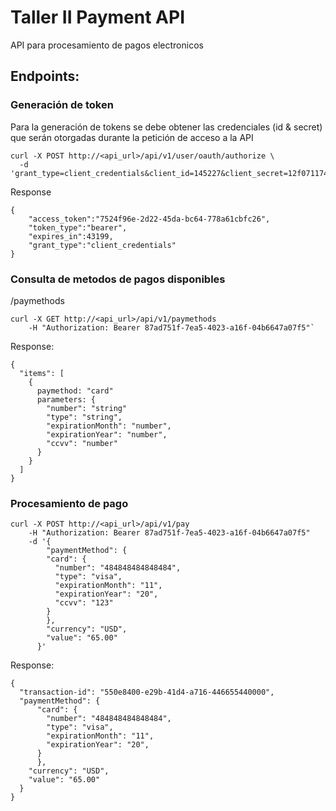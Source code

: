 # Taller II Payment API

API para procesamiento de pagos electronicos

## Endpoints:

### Generación de token

Para la generación de tokens se debe obtener las credenciales (id & secret) que serán otorgadas durante la petición de acceso a la API
```
curl -X POST http://<api_url>/api/v1/user/oauth/authorize \
  -d 'grant_type=client_credentials&client_id=145227&client_secret=12f071174cb7eb79d4aac5bc2f07563f'
```

Response

```
{
    "access_token":"7524f96e-2d22-45da-bc64-778a61cbfc26",
    "token_type":"bearer",
    "expires_in":43199,
    "grant_type":"client_credentials"
} 
```

### Consulta de metodos de pagos disponibles 
  /paymethods

```
curl -X GET http://<api_url>/api/v1/paymethods
    -H "Authorization: Bearer 87ad751f-7ea5-4023-a16f-04b6647a07f5"`
```

Response: 

```
{
  "items": [
    {
      paymethod: "card"
      parameters: {
        "number": "string"
        "type": "string",
        "expirationMonth": "number",
        "expirationYear": "number",
        "ccvv": "number"
      }
    }
  ]
}
```

### Procesamiento de pago

```
curl -X POST http://<api_url>/api/v1/pay
    -H "Authorization: Bearer 87ad751f-7ea5-4023-a16f-04b6647a07f5"
    -d '{ 
        "paymentMethod": {
        "card": {
          "number": "484848484848484",
          "type": "visa",
          "expirationMonth": "11",
          "expirationYear": "20",
          "ccvv": "123"
        }
        },
        "currency": "USD",
        "value": "65.00"
      }'
```

Response:

```
{
  "transaction-id": "550e8400-e29b-41d4-a716-446655440000",
  "paymentMethod": {
      "card": {
        "number": "484848484848484",
        "type": "visa",
        "expirationMonth": "11",
        "expirationYear": "20",
      }
      },
    "currency": "USD",
    "value": "65.00"
  }
}
```

